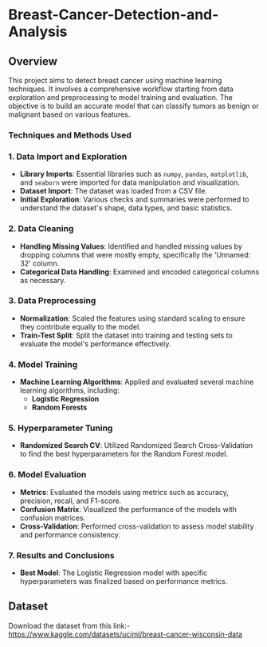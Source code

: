 # Breast-Cancer-Detection-and-Analysis
## Overview
This project aims to detect breast cancer using machine learning techniques. It involves a comprehensive workflow starting from data exploration and preprocessing to model training and evaluation. The objective is to build an accurate model that can classify tumors as benign or malignant based on various features.

### Techniques and Methods Used
### 1. Data Import and Exploration

- **Library Imports**: Essential libraries such as `numpy`, `pandas`, `matplotlib`, and `seaborn` were imported for data manipulation and visualization.
- **Dataset Import**: The dataset was loaded from a CSV file.
- **Initial Exploration**: Various checks and summaries were performed to understand the dataset's shape, data types, and basic statistics.

### 2. Data Cleaning

- **Handling Missing Values**: Identified and handled missing values by dropping columns that were mostly empty, specifically the 'Unnamed: 32' column.
- **Categorical Data Handling**: Examined and encoded categorical columns as necessary.

### 3. Data Preprocessing

- **Normalization**: Scaled the features using standard scaling to ensure they contribute equally to the model.
- **Train-Test Split**: Split the dataset into training and testing sets to evaluate the model's performance effectively.

### 4. Model Training

- **Machine Learning Algorithms**: Applied and evaluated several machine learning algorithms, including:
  - **Logistic Regression**
  - **Random Forests**

### 5. Hyperparameter Tuning

- **Randomized Search CV**: Utilized Randomized Search Cross-Validation to find the best hyperparameters for the Random Forest model.

### 6. Model Evaluation
- **Metrics**: Evaluated the models using metrics such as accuracy, precision, recall, and F1-score.
- **Confusion Matrix**: Visualized the performance of the models with confusion matrices.
- **Cross-Validation**: Performed cross-validation to assess model stability and performance consistency.

### 7. Results and Conclusions
- **Best Model**: The Logistic Regression model with specific hyperparameters was finalized based on performance metrics.
  
## Dataset
Download the dataset from this link:-https://www.kaggle.com/datasets/uciml/breast-cancer-wisconsin-data

